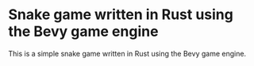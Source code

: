 # Snake game written in Rust using the Bevy game engine

This is a simple snake game written in Rust using the Bevy game engine.
